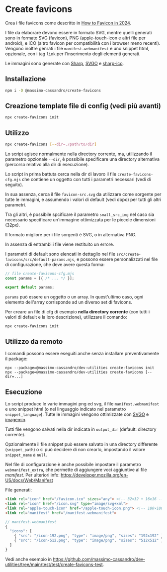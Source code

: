 # Create favicons

Crea i file favicons come descritto in [How to Favicon in 2024](https://evilmartians.com/chronicles/how-to-favicon-in-2021-six-files-that-fit-most-needs).

I file da elaborare devono essere in formato SVG, mentre quelli generati sono in formato SVG (favicon), PNG (apple-touch-icon e altri file per android), e ICO (altro favicon per compatibilità con i browser meno recenti). Vengono inoltre genrati i file `manifest.webmanifest` e uno snippet html, opzionale, con i tag `link` per l'inserimento degli elementi generati.

Le immagini sono generate con [Sharp](https://sharp.pixelplumbing.com/), [SVGO](https://github.com/svg/svgo) e [sharp-ico](https://github.com/ssnangua/sharp-ico).

## Installazione

```bash
npm i -D @massimo-cassandro/create-favicons
```


## Creazione template file di config (vedi più avanti)

```bash
npx create-favicons init
```


## Utilizzo

```bash
npx create-favicons [--dir=./path/to/dir]
```

Lo script agisce normalmente nella directory corrente, ma, utilizzando il parametro opzionale `--dir`, 
è possibile specificare una directory alternativa (percorso relativo alla dir di esecuzione). 

Lo script in prima battuta cerca nella dir di lavoro il file `create-favicons-cfg.mjs` che contiene un oggetto
con tutti i parametri necessari (vedi di seguito).

In sua assenza, cerca il file `favicon-src.svg` da utilizzare come sorgente per tutte le immagini, e assumendo i valori di default (vedi dopo) per tutti gli altri parametri. 

Tra gli altri, è possibile spcificare il parametro `small_src_img` nel caso sia necessario specificare un'immagine ottimizzata per le piccole dimensioni (32px).

Il formato migliore per i file sorgenti è SVG, o in alternativa PNG.

In assenza di entrambi i file viene restituito un errore.

I parametri di default sono elencati in dettaglio nel file `src/create-favicons/src/default-params.mjs`, 
e possono essere personalizzati nel file di configurazione, che deve avere questa forma: 

```javascript
// file create-favicons-cfg.mjs
const params = [{ /* ... */ }];

export default params;
```

`params` può essere un oggetto o un array. In quest'ultimo caso, ogni elemento dell'array corrisponde ad un diverso set di favicons.

Per creare un file di cfg di esempio **nella directory corrente** (con tutti i valori di default e la loro descrizione), 
utilizzare il comando:

```bash
npx create-favicons init
```

## Utilizzo da remoto

I comandi possono essere eseguiti anche senza installare preventivamente il package:

```
npx --package=@massimo-cassandro/dev-utilities create-favicons init
npx --package=@massimo-cassandro/dev-utilities create-favicons [--dir=...]

```

## Esecuzione

Lo script produce le varie immagini png ed svg, il file `manifest.webmanifest` e uno snippet html (o nel linguaggio indicato nel parametro `snippet_language`).
Tutte le immagini vengono ottimizzate con [SVGO](https://github.com/svg/svgo) e [imagemin](https://github.com/imagemin/imagemin).

Tutti file vengono salvati nella dir indicata in `output_dir` (default: directory corrente).

Opzionalmente il file snippet può essere salvato in una directory differente (`snippet_path`) o si può decidere di non crearlo, 
impostando il valore `snippet_name` a `null`.

Nel file di configurazione è anche possibile impostare il parametro `webmanifest_extra`, che permette di aggiungere voci aggiuntive al file *manifest*.
Per ulteriori info: <https://developer.mozilla.org/en-US/docs/Web/Manifest>

File generati:

```html
<link rel="icon" href="/favicon.ico" sizes="any"> <!-- 32×32 + 16x16 -->
<link rel="icon" href="/icon.svg" type="image/svg+xml">
<link rel="apple-touch-icon" href="/apple-touch-icon.png"> <!-- 180×180 -->
<link rel="manifest" href="/manifest.webmanifest">
```

```javascript
// manifest.webmanifest
{
  "icons": [
    { "src": "/icon-192.png", "type": "image/png", "sizes": "192x192" },
    { "src": "/icon-512.png", "type": "image/png", "sizes": "512x512" }
  ]
}
```

Vedi anche esempio in <https://github.com/massimo-cassandro/dev-utilities/tree/main/test/test/create-favicons-test>.

